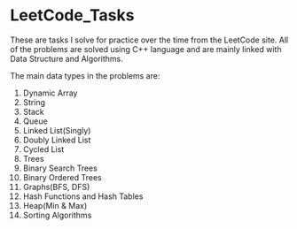 # LeetCode_Tasks

These are tasks I solve for practice over the time from the LeetCode site. All of the problems are solved using C++ language and are mainly linked with 
Data Structure and Algorithms.

The main data types in the problems are:
1. Dynamic Array
2. String
3. Stack
4. Queue
5. Linked List(Singly)
6. Doubly Linked List
7. Cycled List
8. Trees
9. Binary Search Trees
10. Binary Ordered Trees
11. Graphs(BFS, DFS)
12. Hash Functions and Hash Tables
13. Heap(Min & Max)
14. Sorting Algorithms
